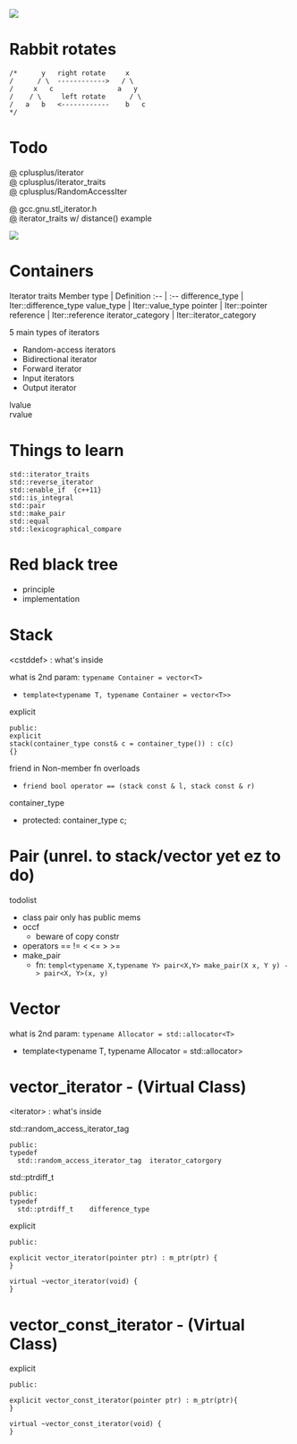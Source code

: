 ![](https://i.imgur.com/tJx6k1V.jpg)



# Rabbit rotates
```
/*      y   right rotate     x
/      / \  ------------>   / \ 
/     x	  c                a   y 
/    / \     left rotate      / \ 
/   a   b   <------------    b   c
*/
```


# Todo



[@](https://m.cplusplus.com/reference/iterator/iterator) cplusplus/iterator  
[@](https://m.cplusplus.com/reference/iterator/iterator_traits) cplusplus/iterator_traits  \
[@](https://m.cplusplus.com/reference/iterator/RandomAccessIterator) cplusplus/RandomAccessIter  

[@](https://gcc.gnu.org/onlinedocs/gcc-4.6.2/libstdc++/api/a01052_source.html) gcc.gnu.stl_iterator.h  \
[@](https://www.codeproject.com/Articles/36530/An-Introduction-to-Iterator-Traits) iterator_traits w/ distance() example 



![](https://i.imgur.com/3znf2g8.jpg)

# Containers
Iterator traits
Member type | Definition
:-- | :--
difference_type | Iter::difference_type
value_type | Iter::value_type
pointer | Iter::pointer
reference | Iter::reference
iterator_category | Iter::iterator_category

5 main types of iterators
- Random-access iterators 
- Bidirectional iterator
- Forward iterator 
- Input iterators
- Output iterator 

lvalue \
rvalue

# Things to learn
```
std::iterator_traits
std::reverse_iterator
std::enable_if	{c++11}
std::is_integral
std::pair
std::make_pair
std::equal
std::lexicographical_compare
```

# Red black tree
- principle
- implementation




# Stack
\<cstddef> : what's inside

what is 2nd param: `typename Container = vector<T>`
- `template<typename T, typename Container = vector<T>>`

explicit
```
public: 
explicit 
stack(container_type const& c = container_type()) : c(c) 
{}
```

friend in Non-member fn overloads
- `friend bool operator == (stack const & l, stack const & r)`

container_type
- protected: container_type c;



# Pair (unrel. to stack/vector yet ez to do)
todolist
- class pair only has public mems
- occf
  - beware of copy constr
- operators == != < <= > >=
- make_pair
  - fn: 
`templ<typename X,typename Y> pair<X,Y> make_pair(X x, Y y) -> pair<X, Y>(x, y)`







# Vector
what is 2nd param: `typename Allocator = std::allocator<T>`
- template<typename T, typename Allocator = std::allocator<T>>



# vector_iterator - (Virtual Class)
\<iterator> : what's inside

std::random_access_iterator_tag
```
public: 
typedef
  std::random_access_iterator_tag  iterator_catorgory
```

std::ptrdiff_t
```
public:
typedef
  std::ptrdiff_t	difference_type
```

explicit
```
public:

explicit vector_iterator(pointer ptr) : m_ptr(ptr) {
}

virtual ~vector_iterator(void) {
}
```



# vector_const_iterator - (Virtual Class)
explicit
```
public:

explicit vector_const_iterator(pointer ptr) : m_ptr(ptr){
}

virtual ~vector_const_iterator(void) {
}
```






